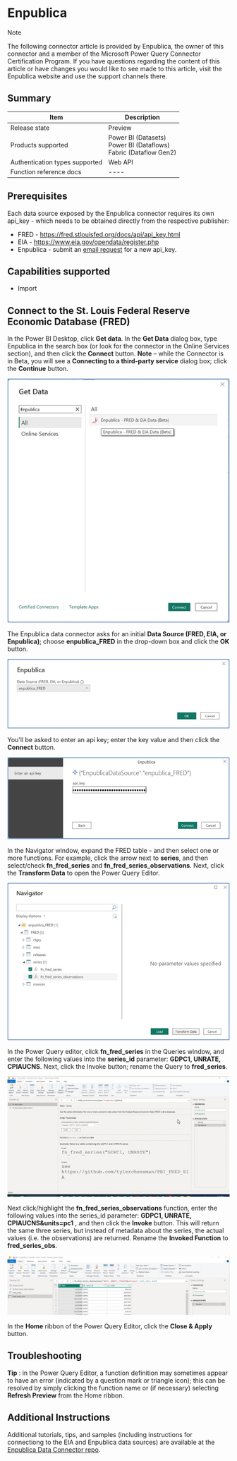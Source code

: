 # Enpublica

>[!Note]
>The following connector article is provided by Enpublica, the owner of this connector and a member of the Microsoft Power Query Connector Certification Program. If you have questions regarding the content of this article or have changes you would like to see made to this article, visit the Enpublica website and use the support channels there.

## Summary

| Item | Description |
| ------- | ------------|
|Release state | Preview |
| Products supported | Power BI (Datasets)<br/>Power BI (Dataflows)<br/>Fabric (Dataflow Gen2) |
| Authentication types supported| Web API |
| Function reference docs | ---- |

## Prerequisites

Each data source exposed by the Enpublica connector requires its own api_key - which needs to be obtained directly from the respective publisher:
* FRED - https://fred.stlouisfed.org/docs/api/api_key.html
* EIA - https://www.eia.gov/opendata/register.php
* Enpublica - submit an <a href="mailto:Support@enpublica.com?subject=New%20API_KEY%20Request&body=Hello%2C%20I%20would%20like%20to%20request%20a%20new%20api_key.%0A%0A%3CNewKeyRequestV1%20DO%20NOT%20MODIFY%20THIS%20LINE%3E">email request</a> for a new api_key.

## Capabilities supported

* Import

## Connect to the St. Louis Federal Reserve Economic Database (FRED)

In the Power BI Desktop, click **Get data**. In the **Get Data** dialog box, type Enpublica in the search box (or look for the connector in the Online Services section), and then click the **Connect** button. **Note** – while the Connector is in Beta, you will see a **Connecting to a third-party service** dialog box; click the **Continue** button.

![](./media/enpublica/Tutorial1_Part1_1.jpg)

The Enpublica data connector asks for an initial **Data Source (FRED, EIA, or Enpublica)**; choose **enpublica\_FRED** in the drop-down box and click the **OK** button.

![](./media/enpublica/Tutorial1_Part1_2.jpg)

You'll be asked to enter an api key; enter the key value and then click the **Connect** button.

![](./media/enpublica/Tutorial1_Part1_3.jpg)

In the Navigator window, expand the FRED table - and then select one or more functions.  For example, click the arrow next to **series**, and then select/check **fn\_fred\_series** and **fn\_fred\_series\_observations**. Next, click the **Transform Data** to open the Power Query Editor.

![](./media/enpublica/Tutorial1_Part1_4.jpg)

In the Power Query editor, click **fn\_fred\_series** in the Queries window, and enter the following values into the **series\_id** parameter: **GDPC1, UNRATE, CPIAUCNS**. Next, click the Invoke button; rename the Query to **fred\_series**.

![](./media/enpublica/Invoke_Fred_Series.gif)

Next click/highlight the **fn\_fred\_series\_observations** function, enter the following values into the series\_id parameter: **GDPC1, UNRATE, CPIAUCNS&units=pc1** , and then click the **Invoke** button. This will return the same three series, but instead of metadata about the series, the actual values (i.e. the observations) are returned. Rename the **Invoked Function** to **fred\_series\_obs**.

![](./media/enpublica/Tutorial1_Part1_5.jpg)

In the **Home** ribbon of the Power Query Editor, click the **Close & Apply** button.

## Troubleshooting

**Tip** : in the Power Query Editor, a function definition may sometimes appear to have an error (indicated by a question mark or triangle icon); this can be resolved by simply clicking the function name or (if necessary) selecting **Refresh Preview** from the Home ribbon.

## Additional Instructions

Additional tutorials, tips, and samples (including instructions for connectiong to the EIA and Enpublica data sources) are available at the [Enpublica Data Connector repo](https://github.com/tylerchessman/PBI_FRED_EIA).
